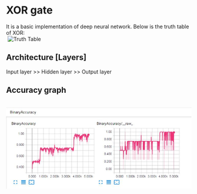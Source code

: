 # XOR gate 

It is a basic implementation of deep neural network. Below is the truth table of XOR:<br/>
&nbsp;![Truth Table](https://www.electronicshub.org/wp-content/uploads/2015/07/TRUTH-TABLE-1.jpg)


## Architecture [Layers] 
Input layer >> Hidden layer >> Output layer

## Accuracy graph
<br/>
<img src="graphs.JPG" alt="Image Accuracy Graph" style="float: left; margin-right: 10px;" />

